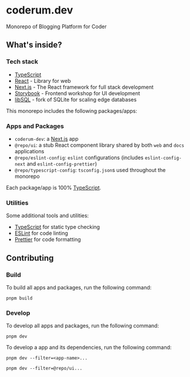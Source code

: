 # coderum.dev

Monorepo of Blogging Platform for Coder

## What's inside?

### Tech stack

- [TypeScript](https://www.typescriptlang.org/)
- [React](https://react.dev/) - Library for web
- [Next.js](https://nextjs.org/) - The React framework for full stack development
- [Storybook](https://storybook.js.org/) - Frontend workshop for UI development
- [libSQL](https://turso.tech/libsql) - fork of SQLite for scaling edge databases

This monorepo includes the following packages/apps:

### Apps and Packages

- `coderum-dev`: a [Next.js](https://nextjs.org/) app
- `@repo/ui`: a stub React component library shared by both `web` and `docs` applications
- `@repo/eslint-config`: `eslint` configurations (includes `eslint-config-next` and `eslint-config-prettier`)
- `@repo/typescript-config`: `tsconfig.json`s used throughout the monorepo

Each package/app is 100% [TypeScript](https://www.typescriptlang.org/).

### Utilities

Some additional tools and utilities:

- [TypeScript](https://www.typescriptlang.org/) for static type checking
- [ESLint](https://eslint.org/) for code linting
- [Prettier](https://prettier.io) for code formatting

## Contributing

### Build

To build all apps and packages, run the following command:

```
pnpm build
```

### Develop

To develop all apps and packages, run the following command:

```
pnpm dev
```

To develop a app and its dependencies, run the following command:

```
pnpm dev --filter=<app-name>...

pnpm dev --filter=@repo/ui...
```
